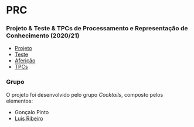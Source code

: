 # PRC
### Projeto & Teste & TPCs de Processamento e Representação de Conhecimento (2020/21)
* [Projeto](Projeto/)
* [Teste](Teste2021/)
* [Aferição](Aferição/)
* [TPCs](TPCs/)
### Grupo
O projeto foi desenvolvido pelo grupo *Cocktails*, composto pelos elementos:
* Gonçalo Pinto
* [Luís Ribeiro](https://github.com/luis1ribeiro)